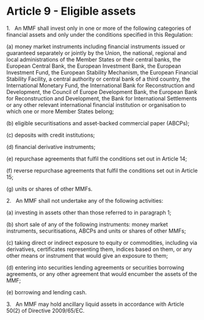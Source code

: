 # Article 9 - Eligible assets


1.   An MMF shall invest only in one or more of the following categories of financial assets and only under the conditions specified in this Regulation:

(a) money market instruments including financial instruments issued or guaranteed separately or jointly by the Union, the national, regional and local administrations of the Member States or their central banks, the European Central Bank, the European Investment Bank, the European Investment Fund, the European Stability Mechanism, the European Financial Stability Facility, a central authority or central bank of a third country, the International Monetary Fund, the International Bank for Reconstruction and Development, the Council of Europe Development Bank, the European Bank for Reconstruction and Development, the Bank for International Settlements or any other relevant international financial institution or organisation to which one or more Member States belong;

(b) eligible securitisations and asset-backed commercial paper (ABCPs);

(c) deposits with credit institutions;

(d) financial derivative instruments;

(e) repurchase agreements that fulfil the conditions set out in Article 14;

(f) reverse repurchase agreements that fulfil the conditions set out in Article 15;

(g) units or shares of other MMFs.

2.   An MMF shall not undertake any of the following activities:

(a) investing in assets other than those referred to in paragraph 1;

(b) short sale of any of the following instruments: money market instruments, securitisations, ABCPs and units or shares of other MMFs;

(c) taking direct or indirect exposure to equity or commodities, including via derivatives, certificates representing them, indices based on them, or any other means or instrument that would give an exposure to them;

(d) entering into securities lending agreements or securities borrowing agreements, or any other agreement that would encumber the assets of the MMF;

(e) borrowing and lending cash.

3.   An MMF may hold ancillary liquid assets in accordance with Article 50(2) of Directive 2009/65/EC.
